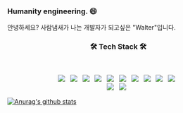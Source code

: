 ### Humanity engineering. 😄
안녕하세요?
사람냄새가 나는 개발자가 되고싶은 "Walter"입니다.

<h3 align="center">
  <b>🛠 Tech Stack 🛠</b>
</h3>
</br>
<p align="center">
  <img src="https://img.shields.io/badge/HTML5-E34F26?style=flat-square&logo=HTML5&logoColor=white"/></a> &nbsp
  <img src="https://img.shields.io/badge/CSS3-1572B6?style=flat-square&logo=CSS3&logoColor=white"/></a> &nbsp
  <img src="https://img.shields.io/badge/JavaScript-F7DF1E?style=flat-square&logo=JavaScript&logoColor=white"/></a> &nbsp
  <img src="https://img.shields.io/badge/Node.js-339933?style=flat-square&logo=Node.js&logoColor=white"/></a> &nbsp
  <img src="https://img.shields.io/badge/React-61DAFB?style=flat-square&logo=React&logoColor=white"/></a> &nbsp
  <img src="https://img.shields.io/badge/Vue.js-4FC08D?style=flat-square&logo=Vue.js&logoColor=white"/></a> &nbsp
<!-- <img src="https://img.shields.io/badge/Android-3DDC84?style=flat-square&logo=Android&logoColor=white"/></a> &nbsp -->
  <img src="https://img.shields.io/badge/MongoDB-47A248?style=flat-square&logo=MongoDB&logoColor=white"/></a> &nbsp 
  <img src="https://img.shields.io/badge/MySQL-4479A1?style=flat-square&logo=MySQL&logoColor=white"/></a> &nbsp 
  <img src="https://img.shields.io/badge/c++-00599C?style=flat-square&logo=c%2B%2B&logoColor=white"/></a> &nbsp 
  <img src="https://img.shields.io/badge/Amazon AWS-232F3E?style=flat-square&logo=Amazon%20AWS&logoColor=white"/></a> &nbsp
  </br>
  <img src="https://img.shields.io/badge/Spring Boot-6DB33F?style=flat-square&logo=Spring boot&logoColor=white"/></a> &nbsp
  <img src="https://img.shields.io/badge/Spring Security-6DB33F?style=flat-square&logo=Spring Security&logoColor=white"/></a> &nbsp
</p>


[![Anurag's github stats](https://github-readme-stats.vercel.app/api?username=WalterKor)](https://github.com/anuraghazra/github-readme-stats)

<!--
**okchanho/okchanho** is a ✨ _special_ ✨ repository because its `README.md` (this file) appears on your GitHub profile.

Here are some ideas to get you started:

- 🔭 I’m currently working on ...
- 🌱 I’m currently learning ...
- 👯 I’m looking to collaborate on ...
- 🤔 I’m looking for help with ...
- 💬 Ask me about ...
- 📫 How to reach me: ...
- 😄 Pronouns: ...
- ⚡ Fun fact: ...
-->
